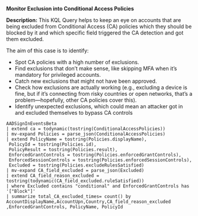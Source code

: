 **Monitor Exclusion into Conditional Access Policies**

**Description:**  This KQL Query helps to keep an eye on accounts that are being excluded from Conditional Access (CA) policies which they should be blocked by it and which specific field triggered the CA detection and got them excluded.

The aim of this case is to identify:

- Spot CA policies with a high number of exclusions.
- Find exclusions that don’t make sense, like skipping MFA when it’s mandatory for privileged accounts.
- Catch new exclusions that might not have been approved.
- Check how exclusions are actually working (e.g., excluding a device is fine, but if it’s connecting from risky countries or open networks, that’s a problem—hopefully, other CA policies cover this).
- Identify unexpected exclusions, which could mean an attacker got in and excluded themselves to bypass CA controls
  
```
AADSignInEventsBeta
| extend ca = todynamic(tostring(ConditionalAccessPolicies))
| mv-expand Policies = parse_json(ConditionalAccessPolicies)
| extend PolicyName = tostring(Policies.displayName),
 PolicyId = tostring(Policies.id),
 PolicyResult = tostring(Policies.result),
 EnforcedGrantControls = tostring(Policies.enforcedGrantControls),
 EnforcedSessionControls = tostring(Policies.enforcedSessionControls),
 Excluded = tostring(Policies.excludeRulesSatisfied)
| mv-expand CA_field_excluded = parse_json(Excluded)
| extend CA_field_reason_excluded = tostring(todynamic(CA_field_excluded.ruleSatisfied))
| where Excluded contains "conditional" and EnforcedGrantControls has '["Block"]'
| summarize total_CA_excluded_times= count() by AccountDisplayName,AccountUpn,Country,CA_field_reason_excluded ,EnforcedGrantControls, PolicyName, PolicyId
```
